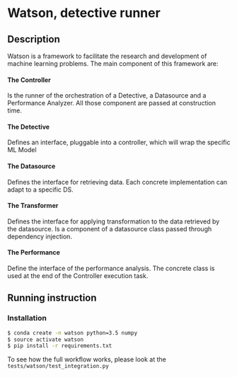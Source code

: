 # Watson, detective runner


Description
-----------

Watson is a framework to facilitate the research and development of machine learning problems.
The main component of this framework are:

#### The Controller
Is the runner of the orchestration of a Detective, a Datasource and a Performance Analyzer.
All those component are passed at construction time.

#### The Detective
Defines an interface, pluggable into a controller, which will wrap the specific ML Model

#### The Datasource
Defines the interface for retrieving data. Each concrete implementation can adapt to a specific DS.

#### The Transformer
Defines the interface for applying transformation to the data retrieved by the datasource. Is a component of a datasource class passed through dependency injection.

#### The Performance
Define the interface of the performance analysis. The concrete class is used at the end of the Controller execution task.


Running instruction
-------------------

### Installation
```bash
$ conda create -n watson python=3.5 numpy
$ source activate watson
$ pip install -r requirements.txt
```

To see how the full workflow works, please look at the `tests/watson/test_integration.py`





